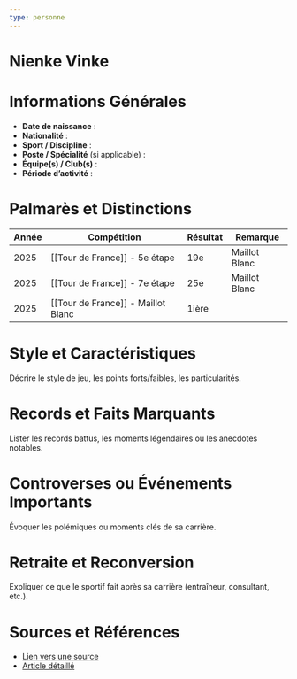 ```yaml
---
type: personne
---
```


# Nienke Vinke

# Informations Générales
- **Date de naissance** :  
- **Nationalité** :  
- **Sport / Discipline** :  
- **Poste / Spécialité** (si applicable) :  
- **Équipe(s) / Club(s)** :  
- **Période d’activité** :  

# Palmarès et Distinctions
| Année | Compétition                        | Résultat | Remarque      |
| ----- | ---------------------------------- | -------- | ------------- |
| 2025  | [[Tour de France]] - 5e étape      | 19e      | Maillot Blanc |
| 2025  | [[Tour de France]] - 7e étape      | 25e      | Maillot Blanc |
| 2025  | [[Tour de France]] - Maillot Blanc | 1ière    |               |

# Style et Caractéristiques
Décrire le style de jeu, les points forts/faibles, les particularités.

# Records et Faits Marquants
Lister les records battus, les moments légendaires ou les anecdotes notables.

# Controverses ou Événements Importants
Évoquer les polémiques ou moments clés de sa carrière.

# Retraite et Reconversion
Expliquer ce que le sportif fait après sa carrière (entraîneur, consultant, etc.).

# Sources et Références
- [Lien vers une source](#)
- [Article détaillé](#)
